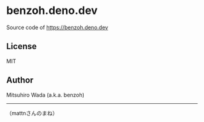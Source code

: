 # benzoh.deno.dev

Source code of https://benzoh.deno.dev

## License

MIT

## Author

Mitsuhiro Wada (a.k.a. benzoh)

---

（mattnさんのまね）

